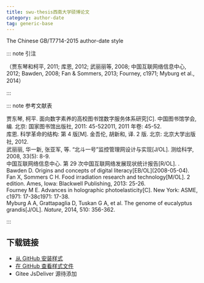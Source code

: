 ```yaml
--- 
title: swu-thesis西南大学硕博论文 
category: author-date 
tag: generic-base 
--- 
```


<!-- 此文件由脚本自动生成，请勿手动修改！ -->  

The Chinese GB/T7714-2015 author-date style  

::: note 引注  

（贾东琴和柯平, 2011; 库恩, 2012; 武丽丽等, 2008; 中国互联网络信息中心, 2012; Bawden, 2008; Fan &#38; Sommers, 2013; Fourney, c1971; Myburg et al., 2014）  

:::  

::: note 参考文献表  

<div class="csl-bib-body">
  <div class="csl-entry second-field-align-false hangingindent-true"> 贾东琴, 柯平. 面向数字素养的高校图书馆数字服务体系研究[C]. 中国图书馆学会, 编. 北京: 国家图书馆出版社, 2011: 45-522011, 2011 年卷: 45-52. </div>
  <div class="csl-entry second-field-align-false hangingindent-true"> 库恩. 科学革命的结构: 第 4 版[M]. 金吾伦, 胡新和, 译. 2 版. 北京: 北京大学出版社, 2012. </div>
  <div class="csl-entry second-field-align-false hangingindent-true"> 武丽丽, 华一新, 张亚军, 等. “北斗一号”监控管理网设计与实现[J/OL]. 测绘科学, 2008, 33(5): 8-9. </div>
  <div class="csl-entry second-field-align-false hangingindent-true"> 中国互联网络信息中心. 第 29 次中国互联网络发展现状统计报告[R/OL]. . </div>
  <div class="csl-entry second-field-align-false hangingindent-true"> Bawden D. Origins and concepts of digital literacy[EB/OL](2008-05-04). </div>
  <div class="csl-entry second-field-align-false hangingindent-true"> Fan X, Sommers C H. Food irradiation research and technology[M/OL]. 2 edition. Ames, Iowa: Blackwell Publishing, 2013: 25-26. </div>
  <div class="csl-entry second-field-align-false hangingindent-true"> Fourney M E. Advances in holographic photoelasticity[C]. New York: ASME, c1971: 17-38c1971: 17-38. </div>
  <div class="csl-entry second-field-align-false hangingindent-true"> Myburg A A, Grattapaglia D, Tuskan G A, et al. The genome of eucalyptus grandis[J/OL]. <i>Nature</i>, 2014, 510: 356-362. </div>
</div>
  

:::  

<!-- more -->  

## 下载链接  

- [从 GitHub 安装样式](https://github.com/zotero-cn/styles/./raw/main/src/swu-thesis/swu-thesis.csl)  
- [在 GitHub 查看样式文件](https://github.com/zotero-cn/styles/./tree/main/src/swu-thesis/swu-thesis.csl)  
- Gitee JsDeliver 源待添加  
